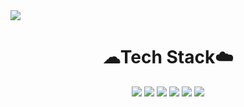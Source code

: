 <img src="https://capsule-render.vercel.app/api?type=soft&color=auto&height=300&section=header&text=Gyeongwonjae%20&fontSize=90&width=auto"/>
<h1 marginbottom="5px" align="center">☁Tech Stack☁️</h1>
<div align="center">
  <img src="https://img.shields.io/badge/HTML5-E34F26?style=flat&logo=HTML5&logoColor=white"/>
  <img src="https://img.shields.io/badge/CSS3-1572B6?style=flat&logo=CSS3&logoColor=white"/>
  <img src="https://img.shields.io/badge/JavaScript-F7DF1E?style=flat&logo=JavaScript&logoColor=white"/>
  <img src="https://img.shields.io/badge/Jquery-0769AD?style=flat&logo=Jquery&logoColor=white"/>
  <img src="https://img.shields.io/badge/React-61DAFB?style=flat&logo=React&logoColor=white"/>
  <img src="https://img.shields.io/badge/styledcomponents-DB7093?style=flat&logo=styledcomponents&logoColor=white"/>
</div>



